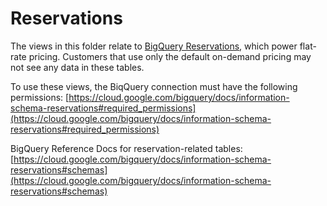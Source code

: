 # Reservations

The views in this folder relate to [BigQuery Reservations](https://cloud.google.com/bigquery/docs/reservations-intro), which power flat-rate pricing. Customers that use only the default on-demand pricing may not see any data in these tables.

To use these views, the BiqQuery connection must have the following permissions:
[https://cloud.google.com/bigquery/docs/information-schema-reservations#required_permissions](https://cloud.google.com/bigquery/docs/information-schema-reservations#required_permissions)


BigQuery Reference Docs for reservation-related tables: [https://cloud.google.com/bigquery/docs/information-schema-reservations#schemas](https://cloud.google.com/bigquery/docs/information-schema-reservations#schemas)
